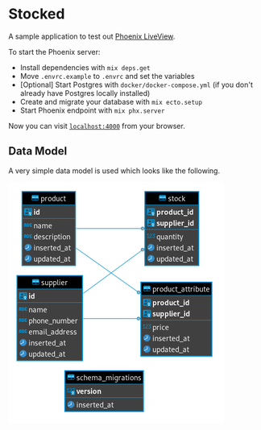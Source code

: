 # Stocked

A sample application to test out [Phoenix LiveView](https://hexdocs.pm/phoenix_live_view/Phoenix.LiveView.html).

To start the Phoenix server:

  * Install dependencies with `mix deps.get`
  * Move `.envrc.example` to `.envrc` and set the variables
  * [Optional] Start Postgres with `docker/docker-compose.yml` (if you don't already have Postgres locally installed)
  * Create and migrate your database with `mix ecto.setup`
  * Start Phoenix endpoint with `mix phx.server`

Now you can visit [`localhost:4000`](http://localhost:4000) from your browser.

## Data Model

A very simple data model is used which looks like the following.

![Data Model](assets/static/images/data_model.png)
